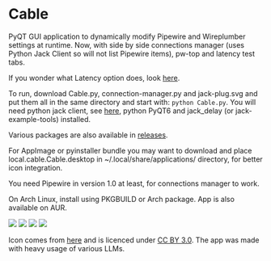 # Cable
PyQT GUI application to dynamically modify Pipewire and Wireplumber settings at runtime.
Now, with side by side connections manager (uses Python Jack Client so will not list Pipewire items), pw-top and latency test tabs.


If you wonder what Latency option does, look [here](https://pipewire.pages.freedesktop.org/wireplumber/daemon/configuration/alsa.html#alsa-extra-latency-properties). 




To run, download Cable.py, connection-manager.py and jack-plug.svg and put them all in the same directory and start with:
`python Cable.py`. You will need python jack client, see [here](https://pypi.org/project/JACK-Client/0.5.1/), python PyQT6 and jack_delay (or jack-example-tools) installed.

Various packages are also available in [releases](https://github.com/magillos/Cable/releases).

For AppImage or pyinstaller bundle you may want to download and place local.cable.Cable.desktop in ~/.local/share/applications/ directory, for better icon integration.

You need Pipewire in version 1.0 at least, for connections manager to work.

On Arch Linux, install using PKGBUILD or Arch package. App is also available on AUR.



![](https://github.com/magillos/Cable/blob/main/Cable.png)
![](https://github.com/magillos/Cable/blob/main/Cables.png)
![](https://github.com/magillos/Cable/blob/main/pw-top.png)
![](https://github.com/magillos/Cable/blob/main/latency.png)


Icon comes from [here](https://game-icons.net/1x1/delapouite/jack-plug.html) and is licenced under [CC BY 3.0](https://creativecommons.org/licenses/by/3.0/).
The app was made with heavy usage of various LLMs.

